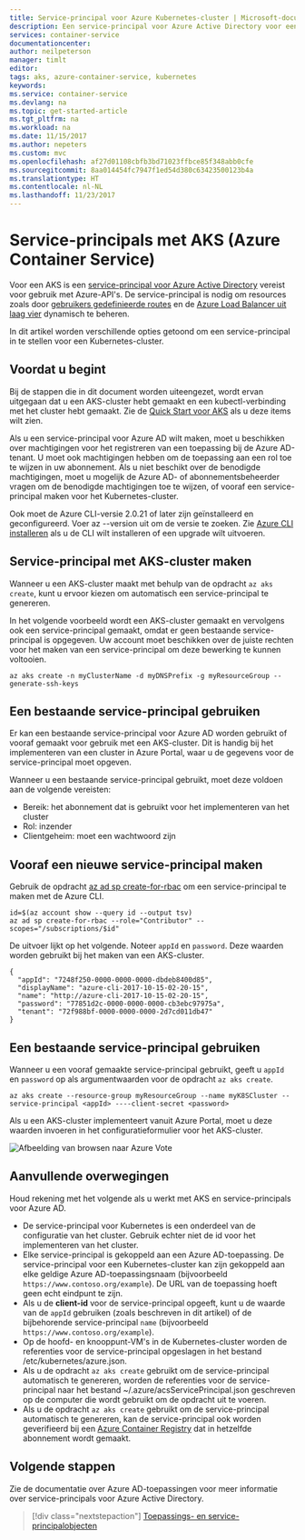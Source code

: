 ```yaml
---
title: Service-principal voor Azure Kubernetes-cluster | Microsoft-documenten
description: Een service-principal voor Azure Active Directory voor een Kubernetes-cluster in AKS
services: container-service
documentationcenter: 
author: neilpeterson
manager: timlt
editor: 
tags: aks, azure-container-service, kubernetes
keywords: 
ms.service: container-service
ms.devlang: na
ms.topic: get-started-article
ms.tgt_pltfrm: na
ms.workload: na
ms.date: 11/15/2017
ms.author: nepeters
ms.custom: mvc
ms.openlocfilehash: af27d01108cbfb3bd71023ffbce85f348abb0cfe
ms.sourcegitcommit: 8aa014454fc7947f1ed54d380c63423500123b4a
ms.translationtype: HT
ms.contentlocale: nl-NL
ms.lasthandoff: 11/23/2017
---
```

# <a name="service-principals-with-azure-container-service-aks"></a>Service-principals met AKS (Azure Container Service)

Voor een AKS is een [service-principal voor Azure Active Directory](../active-directory/develop/active-directory-application-objects.md) vereist voor gebruik met Azure-API's. De service-principal is nodig om resources zoals door [gebruikers gedefinieerde routes](../virtual-network/virtual-networks-udr-overview.md) en de [Azure Load Balancer uit laag vier](../load-balancer/load-balancer-overview.md) dynamisch te beheren.

In dit artikel worden verschillende opties getoond om een service-principal in te stellen voor een Kubernetes-cluster.

## <a name="before-you-begin"></a>Voordat u begint

Bij de stappen die in dit document worden uiteengezet, wordt ervan uitgegaan dat u een AKS-cluster hebt gemaakt en een kubectl-verbinding met het cluster hebt gemaakt. Zie de [Quick Start voor AKS](./kubernetes-walkthrough.md) als u deze items wilt zien.

Als u een service-principal voor Azure AD wilt maken, moet u beschikken over machtigingen voor het registreren van een toepassing bij de Azure AD-tenant. U moet ook machtigingen hebben om de toepassing aan een rol toe te wijzen in uw abonnement. Als u niet beschikt over de benodigde machtigingen, moet u mogelijk de Azure AD- of abonnementsbeheerder vragen om de benodigde machtigingen toe te wijzen, of vooraf een service-principal maken voor het Kubernetes-cluster.

Ook moet de Azure CLI-versie 2.0.21 of later zijn geïnstalleerd en geconfigureerd. Voer az --version uit om de versie te zoeken. Zie [Azure CLI installeren](/cli/azure/install-azure-cli) als u de CLI wilt installeren of een upgrade wilt uitvoeren.

## <a name="create-sp-with-aks-cluster"></a>Service-principal met AKS-cluster maken

Wanneer u een AKS-cluster maakt met behulp van de opdracht `az aks create`, kunt u ervoor kiezen om automatisch een service-principal te genereren.

In het volgende voorbeeld wordt een AKS-cluster gemaakt en vervolgens ook een service-principal gemaakt, omdat er geen bestaande service-principal is opgegeven. Uw account moet beschikken over de juiste rechten voor het maken van een service-principal om deze bewerking te kunnen voltooien.

```azurecli
az aks create -n myClusterName -d myDNSPrefix -g myResourceGroup --generate-ssh-keys
```

## <a name="use-an-existing-sp"></a>Een bestaande service-principal gebruiken

Er kan een bestaande service-principal voor Azure AD worden gebruikt of vooraf gemaakt voor gebruik met een AKS-cluster. Dit is handig bij het implementeren van een cluster in Azure Portal, waar u de gegevens voor de service-principal moet opgeven.

Wanneer u een bestaande service-principal gebruikt, moet deze voldoen aan de volgende vereisten:

- Bereik: het abonnement dat is gebruikt voor het implementeren van het cluster
- Rol: inzender
- Clientgeheim: moet een wachtwoord zijn

## <a name="pre-create-a-new-sp"></a>Vooraf een nieuwe service-principal maken

Gebruik de opdracht [az ad sp create-for-rbac]() om een service-principal te maken met de Azure CLI.

```azurecli
id=$(az account show --query id --output tsv)
az ad sp create-for-rbac --role="Contributor" --scopes="/subscriptions/$id"
```

De uitvoer lijkt op het volgende. Noteer `appId` en `password`. Deze waarden worden gebruikt bij het maken van een AKS-cluster.

```
{
  "appId": "7248f250-0000-0000-0000-dbdeb8400d85",
  "displayName": "azure-cli-2017-10-15-02-20-15",
  "name": "http://azure-cli-2017-10-15-02-20-15",
  "password": "77851d2c-0000-0000-0000-cb3ebc97975a",
  "tenant": "72f988bf-0000-0000-0000-2d7cd011db47"
}
```

## <a name="use-an-existing-sp"></a>Een bestaande service-principal gebruiken

Wanneer u een vooraf gemaakte service-principal gebruikt, geeft u `appId` en `password` op als argumentwaarden voor de opdracht `az aks create`.

```azurecli-interactive
az aks create --resource-group myResourceGroup --name myK8SCluster --service-principal <appId> ----client-secret <password>
```

Als u een AKS-cluster implementeert vanuit Azure Portal, moet u deze waarden invoeren in het configuratieformulier voor het AKS-cluster.

![Afbeelding van browsen naar Azure Vote](media/container-service-kubernetes-service-principal/sp-portal.png)

## <a name="additional-considerations"></a>Aanvullende overwegingen

Houd rekening met het volgende als u werkt met AKS en service-principals voor Azure AD.

* De service-principal voor Kubernetes is een onderdeel van de configuratie van het cluster. Gebruik echter niet de id voor het implementeren van het cluster.
* Elke service-principal is gekoppeld aan een Azure AD-toepassing. De service-principal voor een Kubernetes-cluster kan zijn gekoppeld aan elke geldige Azure AD-toepassingsnaam (bijvoorbeeld `https://www.contoso.org/example`). De URL van de toepassing hoeft geen echt eindpunt te zijn.
* Als u de **client-id** voor de service-principal opgeeft, kunt u de waarde van de `appId` gebruiken (zoals beschreven in dit artikel) of de bijbehorende service-principal `name` (bijvoorbeeld `https://www.contoso.org/example`).
* Op de hoofd- en knooppunt-VM's in de Kubernetes-cluster worden de referenties voor de service-principal opgeslagen in het bestand /etc/kubernetes/azure.json.
* Als u de opdracht `az aks create` gebruikt om de service-principal automatisch te genereren, worden de referenties voor de service-principal naar het bestand ~/.azure/acsServicePrincipal.json geschreven op de computer die wordt gebruikt om de opdracht uit te voeren.
* Als u de opdracht `az aks create` gebruikt om de service-principal automatisch te genereren, kan de service-principal ook worden geverifieerd bij een [Azure Container Registry](../container-registry/container-registry-intro.md) dat in hetzelfde abonnement wordt gemaakt.

## <a name="next-steps"></a>Volgende stappen

Zie de documentatie over Azure AD-toepassingen voor meer informatie over service-principals voor Azure Active Directory.

> [!div class="nextstepaction"]
> [Toepassings- en service-principalobjecten](../active-directory/develop/active-directory-application-objects.md)
